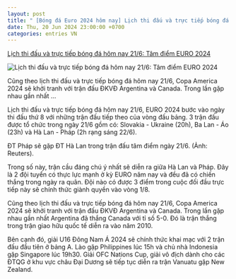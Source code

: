 ```yaml
---
layout: post
title: " [Bóng đá Euro 2024 hôm nay] Lịch thi đấu và trực tiếp bóng đá hôm nay 21/6: Tâm điểm EURO 2024"
date: Thu, 20 Jun 2024 23:00:00 +0700
categories: entries VN
---
```

[Lịch thi đấu và trực tiếp bóng đá hôm nay 21/6: Tâm điểm EURO 2024](https://vov.vn/the-thao/lich-thi-dau-va-truc-tiep-bong-da-hom-nay-216-tam-diem-euro-2024-post1102844.vov)

![Lịch thi đấu và trực tiếp bóng đá hôm nay 21/6: Tâm điểm EURO 2024](https://vov-media.emitech.vn/sites/default/files/styles/og_image/public/2024-06/PH%C3%811.JPG.jpg?v=1718942644)

Cũng theo lịch thi đấu và trực tiếp bóng đá hôm nay 21/6, Copa America 2024 sẽ khởi tranh với trận đấu ĐKVĐ Argentina và Canada. Trong lần gặp nhau gần nhất ...

Lịch thi đấu và trực tiếp bóng đá hôm nay 21/6, EURO 2024 bước vào ngày thi đấu thứ 8 với những trận đấu tiếp theo của vòng đấu bảng. 3 trận đấu được tổ chức trong ngày 21/6 gồm có: Slovakia - Ukraine (20h), Ba Lan - Áo (23h) và Hà Lan - Pháp (2h rạng sáng 22/6).

ĐT Pháp sẽ gặp ĐT Hà Lan trong trận đấu tâm điểm ngày 21/6. (Ảnh: Reuters).

Trong số này, trận cầu đáng chú ý nhất sẽ diễn ra giữa Hà Lan và Pháp. Đây là 2 đội tuyển có thực lực mạnh ở kỳ EURO năm nay và đều đã có chiến thắng trong ngày ra quân. Đội nào có được 3 điểm trong cuộc đối đầu trực tiếp này sẽ chính thức giành quyền vào vòng 1/8.

Cũng theo lịch thi đấu và trực tiếp bóng đá hôm nay 21/6, Copa America 2024 sẽ khởi tranh với trận đấu ĐKVĐ Argentina và Canada. Trong lần gặp nhau gần nhất Argentina đã thắng Canada với tỉ số 5-0. Đó là trận thắng trong trận giao hữu quốc tế diễn ra vào năm 2010.

Bên cạnh đó, giải U16 Đông Nam Á 2024 sẽ chính thức khai mạc với 2 trận đấu đầu tiên ở bảng A. Lào gặp Philippines lúc 15h và chủ nhà Indonesia gặp Singapore lúc 19h30. Giải OFC Nations Cup, giải vô địch dành cho các ĐTQG ở khu vực châu Đại Dương sẽ tiếp tục diễn ra trận Vanuatu gặp New Zealand.

